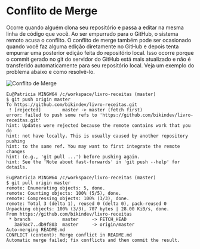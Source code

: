 # Conflito de Merge

Ocorre quando alguém clona seu repositório e passa a editar na mesma linha de código que você. Ao ser empurrado para o GitHub, o sistema remoto acusa o conflito. O conflito de merge também pode ser ocasionado quando você faz alguma edição diretamente no GitHub e depois tenta empurrar uma posterior edição feita do repositório local. Isso ocorre porque o commit gerado no git do servidor do GitHub está mais atualizado e não é transferido automaticamente para seu repositório local. Veja um exemplo do problema abaixo e como resolvê-lo.

![Conflito de Merge](https://user-images.githubusercontent.com/84105393/160909026-56e89278-904d-493d-9431-20607827463d.png)

~~~git
Eu@Patricia MINGW64 /c/workspace/livro-receitas (master)
$ git push origin master
To https://github.com/bikindev/livro-receitas.git
 ! [rejected]        master -> master (fetch first)
error: failed to push some refs to 'https://github.com/bikindev/livro-receitas.git'
hint: Updates were rejected because the remote contains work that you do
hint: not have locally. This is usually caused by another repository pushing
hint: to the same ref. You may want to first integrate the remote changes
hint: (e.g., 'git pull ...') before pushing again.
hint: See the 'Note about fast-forwards' in 'git push --help' for details.

Eu@Patricia MINGW64 /c/workspace/livro-receitas (master)
$ git pull origin master
remote: Enumerating objects: 5, done.
remote: Counting objects: 100% (5/5), done.
remote: Compressing objects: 100% (3/3), done.
remote: Total 3 (delta 1), reused 0 (delta 0), pack-reused 0
Unpacking objects: 100% (3/3), 707 bytes | 28.00 KiB/s, done.
From https://github.com/bikindev/livro-receitas
 * branch            master     -> FETCH_HEAD
   3a69ac7..db9f803  master     -> origin/master
Auto-merging README.md
CONFLICT (content): Merge conflict in README.md
Automatic merge failed; fix conflicts and then commit the result.
~~~
